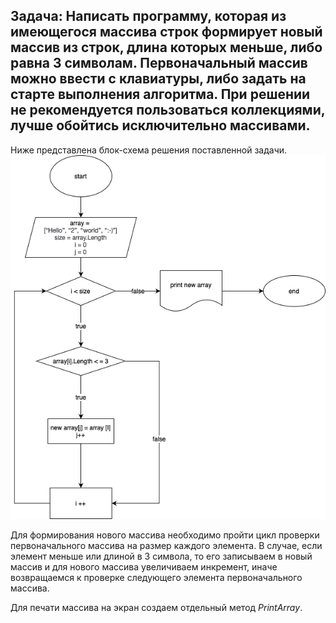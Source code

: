 ## Задача: Написать программу, которая из имеющегося массива строк формирует новый массив из строк, длина которых меньше, либо равна 3 символам. Первоначальный массив можно ввести с клавиатуры, либо задать на старте выполнения алгоритма. При решении не рекомендуется пользоваться коллекциями, лучше обойтись исключительно массивами.


Ниже представлена блок-схема решения поставленной задачи.
![Блок-схема](Diagram.png)

Для формирования нового массива необходимо пройти цикл проверки первоначального массива на размер каждого элемента. В случае, если элемент меньше или длиной в 3 символа, то его записываем в новый массив и для нового массива увеличиваем инкремент, иначе возвращаемся к проверке следующего элемента первоначального массива. 

Для печати массива на экран создаем отдельный метод *PrintArray*.